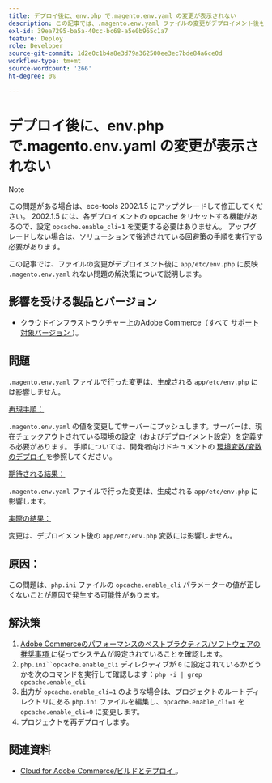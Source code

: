 ```yaml
---
title: デプロイ後に、env.php で.magento.env.yaml の変更が表示されない
description: この記事では、.magento.env.yaml ファイルの変更がデプロイメント後もapp/etc/env.phpに反映されない問題の解決策について説明します。
exl-id: 39ea7295-ba5a-40cc-bc68-a5e0b965c1a7
feature: Deploy
role: Developer
source-git-commit: 1d2e0c1b4a8e3d79a362500ee3ec7bde84a6ce0d
workflow-type: tm+mt
source-wordcount: '266'
ht-degree: 0%

---
```


# デプロイ後に、env.php で.magento.env.yaml の変更が表示されない

>[!NOTE]
>
>この問題がある場合は、ece-tools 2002.1.5 にアップグレードして修正してください。 2002.1.5 には、各デプロイメントの opcache をリセットする機能があるので、設定 `opcache.enable_cli=1` を変更する必要はありません。 アップグレードしない場合は、ソリューションで後述されている回避策の手順を実行する必要があります。

この記事では、ファイルの変更がデプロイメント後に `app/etc/env.php` に反映 `.magento.env.yaml` れない問題の解決策について説明します。

## 影響を受ける製品とバージョン

* クラウドインフラストラクチャー上のAdobe Commerce（すべて [ サポート対象バージョン ](https://magento.com/sites/default/files/magento-software-lifecycle-policy.pdf)）。

## 問題

`.magento.env.yaml` ファイルで行った変更は、生成される `app/etc/env.php` には影響しません。

<u> 再現手順：</u>

`.magento.env.yaml` の値を変更してサーバーにプッシュします。サーバーは、現在チェックアウトされている環境の設定（およびデプロイメント設定）を定義する必要があります。 手順については、開発者向けドキュメントの [ 環境変数/変数のデプロイ ](https://devdocs.magento.com/cloud/env/variables-deploy.html) を参照してください。

<u> 期待される結果：</u>

`.magento.env.yaml` ファイルで行った変更は、生成される `app/etc/env.php` に影響します。

<u> 実際の結果：</u>

変更は、デプロイメント後の `app/etc/env.php` 変数には影響しません。

## 原因：

この問題は、`php.ini` ファイルの `opcache.enable_cli` パラメーターの値が正しくないことが原因で発生する可能性があります。

## 解決策

1. [Adobe Commerceのパフォーマンスのベストプラクティス/ソフトウェアの推奨事項 ](https://devdocs.magento.com/guides/v2.4/performance-best-practices/software.html) に従ってシステムが設定されていることを確認します。
1. `php.ini``opcache.enable_cli` ディレクティブが `0` に設定されているかどうかを次のコマンドを実行して確認します：`php -i | grep opcache.enable_cli`
1. 出力が `opcache.enable_cli=1` のような場合は、プロジェクトのルートディレクトリにある `php.ini` ファイルを編集し、`opcache.enable_cli=1` を `opcache.enable_cli=0` に変更します。
1. プロジェクトを再デプロイします。

## 関連資料

* [Cloud for Adobe Commerce/ビルドとデプロイ ](https://devdocs.magento.com/cloud/project/magento-env-yaml.html)。
